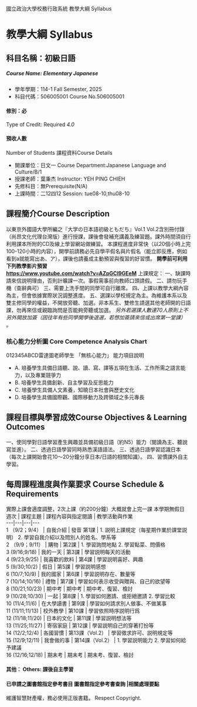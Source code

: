 國立政治大學校務行政系統 教學大綱 Syllabus
# 教學大綱 Syllabus
##  科目名稱：初級日語
#####  Course Name: Elementary Japanese
  * 學年學期：114-1 Fall Semester, 2025 
  * 科目代碼：506005001 Course No.506005001
#### 修別：必
Type of Credit: Required 
_4.0_
#### 預收人數
Number of Students
課程資料Course Details
  * 開課單位：日文一 Course Department:Japanese Language and Culture/B/1 
  * 授課老師：葉秉杰 Instructor: YEH PING CHIEH 
  * 先修科目：無Prerequisite(N/A)
  * 上課時間：二12四12 Session: tue08-10,thu08-10
##  課程簡介Course Description
以東京外國語大學所編之『大学の日本語初級ともだち』Vol.1 Vol.2含別冊付錄（尚昂文化代理台灣版）進行授課，課後會發補充講義及練習題。課外時間須自行利用課本所附的CD及線上學習網站做練習。
本課程進度非常快（以20個小時上完100-120小時的内容），開學前請務必先自學平假名與片假名（能立即反應，例如看到a就能寫出あ、ア），課後也請養成主動預習與復習的好習慣。
**開學前可利用下列教學影片預習  
https://www.youtube.com/watch?v=AZpGCl9GEeM**
上課規定： 
一、缺課時請來信説明理由，否則計曠課一次。事假需事前向教師口頭請假。 
二、請勿玩手機（查辭典可） 
三、需要上洗手間的同學可自行離席。 
四、上課以教學大綱內容為主，但會依據實際狀況調整進度。 
五、選課以學校規定為主。為維護本系以及雙主修同學的權益，不開放旁聽、加選。非本系生、雙修生請選其他老師開的日語課，勿再來信或親臨詢問是否能夠旁聽或加選。 _另外若選課人數達70人原則上不另外開放加簽（因往年有些同學開學後退選，若想加簽請來信或出席第一堂課）_ 。
###  核心能力分析圖 Core Competence Analysis Chart
012345ABCD雷達圖老師學生
「無核心能力」 
能力項目說明
  * A. 培養學生具備日語聽、說、讀、寫、譯等五項在生活、工作所需之語言能力，以及專業競爭力
  * B. 培養學生具備創新、自主學習及反思能力
  * C. 培養學生具備人文素養，知曉日本社會與歷史文化
  * D. 培養學生具備國際觀、國際移動力及跨領域之多元專長
##  課程目標與學習成效Course Objectives & Learning Outcomes 
一、使同學對日語學習產生興趣並具備初級日語（約N5）能力（閱讀為主、聽說寫並進）。 
二、透過日語學習同時熟悉漢語語法。
三、透過日語學習認識日本（每次上課開始會花10～20分鐘分享日本/日語的相關知識）。
四、習慣課外自主學習。
##  每周課程進度與作業要求 Course Schedule & Requirements
實際上課會適度調整，2次上課（約200分鐘）大概就會上完一課
本學期無假日
週次 |  課程主題 |  課程內容與指定閱讀 |  教學活動與作業  
---|---|---|---  
1 （9/2；9/4） |  自我介紹 |  發音 第1課 |  1. 説明上課規定（每星期作業於課堂説明） 2. 學習自我介紹以及問別人的姓名、學系等  
2 （9/9；9/11） |  購物 |  第2課 |  1. 學習詢問地點 2. 學習點菜、問價格  
3 (9/16;9/18) |  我的一天 |  第3課 |  學習説明每天的活動  
4 (9/23;9/25) |  我喜歡的飲料 | 第4課 |  學習説明喜好、興趣  
5 (9/30;10/2) |  假日 |  第5課 |  學習説明感想  
6 (10/7;10/9) |  我的國家 |  第6課 |  學習説明存在、數量等  
7 (10/14;10/16) |  禮物 | 第7課 |  學習如何表示收受與贈與、自己的欲望等  
8 (10/21;10/23) |  期中考 |  期中考 |  期中考、復習、檢討  
9 (10/28;10/30) | 一起 |  第8課 |  1. 學習如何邀請、或拒絕邀請 2. 學習比較  
10 (11/4;11/6) |  在大學讀書 | 第9課 |  學習如何請求別人做事、不做某事  
11 (11/11;11/13) |  校外教學 | 第10課 |  學習依照時序説明行爲  
12 (11/18;11/20) |  日本的文化 | 第11課 |  學習説明想法等  
13 (11/25;11/27) |  寄宿家庭 |  第12課 |  學習説明自己的穿著打扮等  
14 (12/2;12/4) |  各國習慣 |  第13課（Vol.2） |  學習徵求許可、説明規定等  
15 (12/9;12/11) |  我會做的事 | 第14課（Vol.2） |  1. 學習説明能力 2. 學習如何給予建議  
16 (12/16;12/18) |  期末考 | 期末考 |  期末考、復習、檢討  
####  其他： Others: 課後自主學習 
####  已申請之圖書館指定參考書目  圖書館指定參考書查詢 |相關處理要點
維護智慧財產權，務必使用正版書籍。 Respect Copyright.